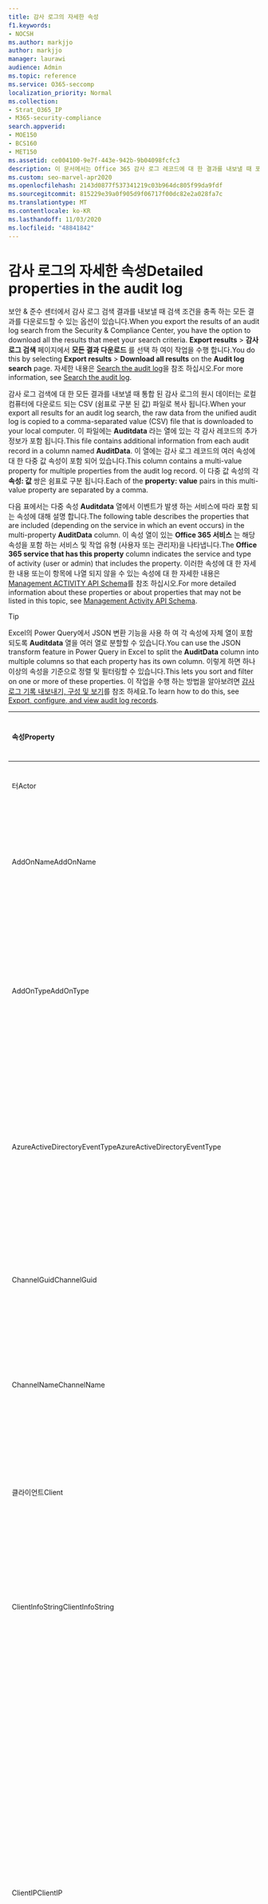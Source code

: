 ```yaml
---
title: 감사 로그의 자세한 속성
f1.keywords:
- NOCSH
ms.author: markjjo
author: markjjo
manager: laurawi
audience: Admin
ms.topic: reference
ms.service: O365-seccomp
localization_priority: Normal
ms.collection:
- Strat_O365_IP
- M365-security-compliance
search.appverid:
- MOE150
- BCS160
- MET150
ms.assetid: ce004100-9e7f-443e-942b-9b04098fcfc3
description: 이 문서에서는 Office 365 감사 로그 레코드에 대 한 결과를 내보낼 때 포함 되는 추가 속성에 대해 설명 합니다.
ms.custom: seo-marvel-apr2020
ms.openlocfilehash: 2143d0877f537341219c03b964dc805f99da9fdf
ms.sourcegitcommit: 815229e39a0f905d9f06717f00dc82e2a028fa7c
ms.translationtype: MT
ms.contentlocale: ko-KR
ms.lasthandoff: 11/03/2020
ms.locfileid: "48841842"
---
```

# <a name="detailed-properties-in-the-audit-log"></a><span data-ttu-id="eab75-103">감사 로그의 자세한 속성</span><span class="sxs-lookup"><span data-stu-id="eab75-103">Detailed properties in the audit log</span></span>

<span data-ttu-id="eab75-104">보안 & 준수 센터에서 감사 로그 검색 결과를 내보낼 때 검색 조건을 충족 하는 모든 결과를 다운로드할 수 있는 옵션이 있습니다.</span><span class="sxs-lookup"><span data-stu-id="eab75-104">When you export the results of an audit log search from the Security & Compliance Center, you have the option to download all the results that meet your search criteria.</span></span> <span data-ttu-id="eab75-105">**Export results** \> **감사 로그 검색** 페이지에서 **모든 결과 다운로드** 를 선택 하 여이 작업을 수행 합니다.</span><span class="sxs-lookup"><span data-stu-id="eab75-105">You do this by selecting **Export results** \> **Download all results** on the **Audit log search** page.</span></span> <span data-ttu-id="eab75-106">자세한 내용은 [Search the audit log](search-the-audit-log-in-security-and-compliance.md)을 참조 하십시오.</span><span class="sxs-lookup"><span data-stu-id="eab75-106">For more information, see [Search the audit log](search-the-audit-log-in-security-and-compliance.md).</span></span>
  
 <span data-ttu-id="eab75-107">감사 로그 검색에 대 한 모든 결과를 내보낼 때 통합 된 감사 로그의 원시 데이터는 로컬 컴퓨터에 다운로드 되는 CSV (쉼표로 구분 된 값) 파일로 복사 됩니다.</span><span class="sxs-lookup"><span data-stu-id="eab75-107">When your export all results for an audit log search, the raw data from the unified audit log is copied to a comma-separated value (CSV) file that is downloaded to your local computer.</span></span> <span data-ttu-id="eab75-108">이 파일에는 **Auditdata** 라는 열에 있는 각 감사 레코드의 추가 정보가 포함 됩니다.</span><span class="sxs-lookup"><span data-stu-id="eab75-108">This file contains additional information from each audit record in a column named **AuditData**.</span></span> <span data-ttu-id="eab75-109">이 열에는 감사 로그 레코드의 여러 속성에 대 한 다중 값 속성이 포함 되어 있습니다.</span><span class="sxs-lookup"><span data-stu-id="eab75-109">This column contains a multi-value property for multiple properties from the audit log record.</span></span> <span data-ttu-id="eab75-110">이 다중 값 속성의 각 **속성: 값** 쌍은 쉼표로 구분 됩니다.</span><span class="sxs-lookup"><span data-stu-id="eab75-110">Each of the **property: value** pairs in this multi-value property are separated by a comma.</span></span> 
  
<span data-ttu-id="eab75-111">다음 표에서는 다중 속성 **Auditdata** 열에서 이벤트가 발생 하는 서비스에 따라 포함 되는 속성에 대해 설명 합니다.</span><span class="sxs-lookup"><span data-stu-id="eab75-111">The following table describes the properties that are included (depending on the service in which an event occurs) in the multi-property **AuditData** column.</span></span> <span data-ttu-id="eab75-112">이 속성 열이 있는 **Office 365 서비스** 는 해당 속성을 포함 하는 서비스 및 작업 유형 (사용자 또는 관리자)을 나타냅니다.</span><span class="sxs-lookup"><span data-stu-id="eab75-112">The **Office 365 service that has this property** column indicates the service and type of activity (user or admin) that includes the property.</span></span> <span data-ttu-id="eab75-113">이러한 속성에 대 한 자세한 내용 또는이 항목에 나열 되지 않을 수 있는 속성에 대 한 자세한 내용은 [Management ACTIVITY API Schema](https://go.microsoft.com/fwlink/p/?LinkId=717993)를 참조 하십시오.</span><span class="sxs-lookup"><span data-stu-id="eab75-113">For more detailed information about these properties or about properties that may not be listed in this topic, see [Management Activity API Schema](https://go.microsoft.com/fwlink/p/?LinkId=717993).</span></span>
  
> [!TIP]
> <span data-ttu-id="eab75-114">Excel의 Power Query에서 JSON 변환 기능을 사용 하 여 각 속성에 자체 열이 포함 되도록 **Auditdata** 열을 여러 열로 분할할 수 있습니다.</span><span class="sxs-lookup"><span data-stu-id="eab75-114">You can use the JSON transform feature in Power Query in Excel to split the **AuditData** column into multiple columns so that each property has its own column.</span></span> <span data-ttu-id="eab75-115">이렇게 하면 하나 이상의 속성을 기준으로 정렬 및 필터링할 수 있습니다.</span><span class="sxs-lookup"><span data-stu-id="eab75-115">This lets you sort and filter on one or more of these properties.</span></span> <span data-ttu-id="eab75-116">이 작업을 수행 하는 방법을 알아보려면 [감사 로그 기록 내보내기, 구성 및 보기](export-view-audit-log-records.md)를 참조 하세요.</span><span class="sxs-lookup"><span data-stu-id="eab75-116">To learn how to do this, see [Export, configure, and view audit log records](export-view-audit-log-records.md).</span></span> 
  
|<span data-ttu-id="eab75-117">**속성**</span><span class="sxs-lookup"><span data-stu-id="eab75-117">**Property**</span></span>|<span data-ttu-id="eab75-118">**설명**</span><span class="sxs-lookup"><span data-stu-id="eab75-118">**Description**</span></span>|<span data-ttu-id="eab75-119">**이 속성을 가진 Microsoft 365 서비스**</span><span class="sxs-lookup"><span data-stu-id="eab75-119">**Microsoft 365 service that has this property**</span></span>|
|:-----|:-----|:-----|
|<span data-ttu-id="eab75-120">터</span><span class="sxs-lookup"><span data-stu-id="eab75-120">Actor</span></span>|<span data-ttu-id="eab75-121">작업을 수행한 사용자 또는 서비스 계정입니다.</span><span class="sxs-lookup"><span data-stu-id="eab75-121">The user or service account that performed the action.</span></span>|<span data-ttu-id="eab75-122">Azure Active Directory Domain Services</span><span class="sxs-lookup"><span data-stu-id="eab75-122">Azure Active Directory</span></span>|
|<span data-ttu-id="eab75-123">AddOnName</span><span class="sxs-lookup"><span data-stu-id="eab75-123">AddOnName</span></span>|<span data-ttu-id="eab75-124">팀에서 추가, 제거 또는 업데이트 된 추가 기능의 이름입니다.</span><span class="sxs-lookup"><span data-stu-id="eab75-124">The name of an add-on that was added, removed, or updated in a team.</span></span> <span data-ttu-id="eab75-125">Microsoft 팀의 추가 기능 유형은 bot, 커넥터 또는 탭입니다.</span><span class="sxs-lookup"><span data-stu-id="eab75-125">The type of add-ons in Microsoft Teams is a bot, a connector, or a tab.</span></span>|<span data-ttu-id="eab75-126">Microsoft Teams</span><span class="sxs-lookup"><span data-stu-id="eab75-126">Microsoft Teams</span></span>|
|<span data-ttu-id="eab75-127">AddOnType</span><span class="sxs-lookup"><span data-stu-id="eab75-127">AddOnType</span></span>|<span data-ttu-id="eab75-128">팀에서 추가, 제거 또는 업데이트 된 추가 기능의 유형입니다.</span><span class="sxs-lookup"><span data-stu-id="eab75-128">The type of an add-on that was added, removed, or updated in a team.</span></span> <span data-ttu-id="eab75-129">다음 값은 추가 기능의 형식을 나타냅니다.</span><span class="sxs-lookup"><span data-stu-id="eab75-129">The following values indicate the type of add-on.</span></span>  <br/> <span data-ttu-id="eab75-130">**1** -bot을 나타냅니다.</span><span class="sxs-lookup"><span data-stu-id="eab75-130">**1** - Indicates a bot.</span></span><br/> <span data-ttu-id="eab75-131">**2** -커넥터를 나타냅니다.</span><span class="sxs-lookup"><span data-stu-id="eab75-131">**2** - Indicates a connector.</span></span><br/> <span data-ttu-id="eab75-132">**3** -탭을 나타냅니다.</span><span class="sxs-lookup"><span data-stu-id="eab75-132">**3** - Indicates a tab.</span></span>|<span data-ttu-id="eab75-133">Microsoft Teams</span><span class="sxs-lookup"><span data-stu-id="eab75-133">Microsoft Teams</span></span>|
|<span data-ttu-id="eab75-134">AzureActiveDirectoryEventType</span><span class="sxs-lookup"><span data-stu-id="eab75-134">AzureActiveDirectoryEventType</span></span>|<span data-ttu-id="eab75-135">Azure Active Directory 이벤트의 유형입니다.</span><span class="sxs-lookup"><span data-stu-id="eab75-135">The type of Azure Active Directory event.</span></span> <span data-ttu-id="eab75-136">이벤트 유형을 나타내는 값은 다음과 같습니다.</span><span class="sxs-lookup"><span data-stu-id="eab75-136">The following values indicate the type of event.</span></span>  <br/> <span data-ttu-id="eab75-137">**0** -계정 로그인 이벤트를 나타냅니다.</span><span class="sxs-lookup"><span data-stu-id="eab75-137">**0** - Indicates an account login event.</span></span><br/> <span data-ttu-id="eab75-138">**1** -Azure 응용 프로그램 보안 이벤트를 나타냅니다.</span><span class="sxs-lookup"><span data-stu-id="eab75-138">**1** - Indicates an Azure application security event.</span></span>|<span data-ttu-id="eab75-139">Azure Active Directory Domain Services</span><span class="sxs-lookup"><span data-stu-id="eab75-139">Azure Active Directory</span></span>|
|<span data-ttu-id="eab75-140">ChannelGuid</span><span class="sxs-lookup"><span data-stu-id="eab75-140">ChannelGuid</span></span>|<span data-ttu-id="eab75-141">Microsoft 팀 채널의 ID입니다.</span><span class="sxs-lookup"><span data-stu-id="eab75-141">The ID of a Microsoft Teams channel.</span></span> <span data-ttu-id="eab75-142">채널이 있는 팀이 **Teamname** 및 **teamname** 속성으로 식별 됩니다.</span><span class="sxs-lookup"><span data-stu-id="eab75-142">The team that the channel is located in is identified by the **TeamName** and **TeamGuid** properties.</span></span>|<span data-ttu-id="eab75-143">Microsoft Teams</span><span class="sxs-lookup"><span data-stu-id="eab75-143">Microsoft Teams</span></span>|
|<span data-ttu-id="eab75-144">ChannelName</span><span class="sxs-lookup"><span data-stu-id="eab75-144">ChannelName</span></span>|<span data-ttu-id="eab75-145">Microsoft 팀 채널의 이름입니다.</span><span class="sxs-lookup"><span data-stu-id="eab75-145">The name of a Microsoft Teams channel.</span></span> <span data-ttu-id="eab75-146">채널이 있는 팀이 **Teamname** 및 **teamname** 속성으로 식별 됩니다.</span><span class="sxs-lookup"><span data-stu-id="eab75-146">The team that the channel is located in is identified by the **TeamName** and **TeamGuid** properties.</span></span>|<span data-ttu-id="eab75-147">Microsoft Teams</span><span class="sxs-lookup"><span data-stu-id="eab75-147">Microsoft Teams</span></span>|
|<span data-ttu-id="eab75-148">클라이언트</span><span class="sxs-lookup"><span data-stu-id="eab75-148">Client</span></span>|<span data-ttu-id="eab75-149">클라이언트 장치, 장치 OS 및 login 이벤트에 사용 되는 장치 브라우저 (예: Nokia Lumia 920;) Windows Phone 8; IE Mobile 11).</span><span class="sxs-lookup"><span data-stu-id="eab75-149">The client device, the device OS, and the device browser used for the login event (for example, Nokia Lumia 920; Windows Phone 8; IE Mobile 11).</span></span>|<span data-ttu-id="eab75-150">Azure Active Directory Domain Services</span><span class="sxs-lookup"><span data-stu-id="eab75-150">Azure Active Directory</span></span>|
|<span data-ttu-id="eab75-151">ClientInfoString</span><span class="sxs-lookup"><span data-stu-id="eab75-151">ClientInfoString</span></span>|<span data-ttu-id="eab75-152">브라우저 버전, Outlook 버전 및 모바일 장치 정보와 같이 작업을 수행 하는 데 사용한 전자 메일 클라이언트에 대 한 정보</span><span class="sxs-lookup"><span data-stu-id="eab75-152">Information about the email client that was used to perform the operation, such as a browser version, Outlook version, and mobile device information</span></span>|<span data-ttu-id="eab75-153">Exchange (사서함 활동)</span><span class="sxs-lookup"><span data-stu-id="eab75-153">Exchange (mailbox activity)</span></span>|
|<span data-ttu-id="eab75-154">ClientIP</span><span class="sxs-lookup"><span data-stu-id="eab75-154">ClientIP</span></span>|<span data-ttu-id="eab75-155">활동을 로그할 때 사용 된 장치의 IP 주소입니다.</span><span class="sxs-lookup"><span data-stu-id="eab75-155">The IP address of the device that was used when the activity was logged.</span></span> <span data-ttu-id="eab75-156">IP 주소는 IPv4 또는 IPv6 주소 형식으로 표시됩니다.</span><span class="sxs-lookup"><span data-stu-id="eab75-156">The IP address is displayed in either an IPv4 or IPv6 address format.</span></span><br/><br/> <span data-ttu-id="eab75-157">일부 서비스의 경우이 속성에 표시 되는 값은 사용자를 대신 하 여 서비스를 호출 하는 신뢰할 수 있는 응용 프로그램 (예: 웹 앱의 Office)의 IP 주소 이며, 활동을 수행한 사용자가 사용 하는 장치의 IP 주소가 아닙니다.</span><span class="sxs-lookup"><span data-stu-id="eab75-157">For some services, the value displayed in this property might be the IP address for a trusted application (for example, Office on the web apps) calling into the service on behalf of a user and not the IP address of the device used by person who performed the activity.</span></span> <br/><br/><span data-ttu-id="eab75-158">또한 Azure Active Directory 관련 이벤트에 대 한 관리 활동 (또는 시스템 계정에서 수행 하는 작업)에 대해 IP 주소가 기록 되지 않으며 ClientIP 속성 값은 `null` 입니다.</span><span class="sxs-lookup"><span data-stu-id="eab75-158">Also, for admin activity (or activity performed by a system account) for Azure Active Directory-related events, the IP address isn't logged and the value for the ClientIP property is `null`.</span></span> |<span data-ttu-id="eab75-159">Azure Active Directory, Exchange, SharePoint</span><span class="sxs-lookup"><span data-stu-id="eab75-159">Azure Active Directory, Exchange, SharePoint</span></span>|
|<span data-ttu-id="eab75-160">CreationTime</span><span class="sxs-lookup"><span data-stu-id="eab75-160">CreationTime</span></span>|<span data-ttu-id="eab75-161">사용자가 활동을 수행 했을 때 UTC (협정 세계시)로 표시 되는 날짜와 시간입니다.</span><span class="sxs-lookup"><span data-stu-id="eab75-161">The date and time in Coordinated Universal Time (UTC) when the user performed the activity.</span></span>|<span data-ttu-id="eab75-162">모두</span><span class="sxs-lookup"><span data-stu-id="eab75-162">All</span></span>|
|<span data-ttu-id="eab75-163">DestinationFileExtension</span><span class="sxs-lookup"><span data-stu-id="eab75-163">DestinationFileExtension</span></span>|<span data-ttu-id="eab75-164">복사 하거나 이동할 파일의 파일 확장명입니다.</span><span class="sxs-lookup"><span data-stu-id="eab75-164">The file extension of a file that is copied or moved.</span></span> <span data-ttu-id="eab75-165">이 속성은 FileCopied 및 FileMoved 사용자 작업에만 표시 됩니다.</span><span class="sxs-lookup"><span data-stu-id="eab75-165">This property is displayed only for the FileCopied and FileMoved user activities.</span></span>|<span data-ttu-id="eab75-166">SharePoint</span><span class="sxs-lookup"><span data-stu-id="eab75-166">SharePoint</span></span>|
|<span data-ttu-id="eab75-167">DestinationFileName</span><span class="sxs-lookup"><span data-stu-id="eab75-167">DestinationFileName</span></span>|<span data-ttu-id="eab75-168">파일 이름이 복사 되거나 이동 됩니다.</span><span class="sxs-lookup"><span data-stu-id="eab75-168">The name of the file is copied or moved.</span></span> <span data-ttu-id="eab75-169">이 속성은 FileCopied 및 FileMoved 작업에만 표시 됩니다.</span><span class="sxs-lookup"><span data-stu-id="eab75-169">This property is displayed only for the FileCopied and FileMoved actions.</span></span>|<span data-ttu-id="eab75-170">SharePoint</span><span class="sxs-lookup"><span data-stu-id="eab75-170">SharePoint</span></span>|
|<span data-ttu-id="eab75-171">DestinationRelativeUrl</span><span class="sxs-lookup"><span data-stu-id="eab75-171">DestinationRelativeUrl</span></span>|<span data-ttu-id="eab75-172">파일을 복사 하거나 이동할 대상 폴더의 URL입니다.</span><span class="sxs-lookup"><span data-stu-id="eab75-172">The URL of the destination folder where a file is copied or moved.</span></span> <span data-ttu-id="eab75-173">**SiteURL** , **DestinationRelativeURL** 및 **destinationfilename** 속성에 대 한 값의 조합이 복사 된 파일의 전체 경로 이름인 **ObjectID** 속성의 값과 같습니다.</span><span class="sxs-lookup"><span data-stu-id="eab75-173">The combination of the values for the **SiteURL** , the **DestinationRelativeURL** , and the **DestinationFileName** property is the same as the value for the **ObjectID** property, which is the full path name for the file that was copied.</span></span> <span data-ttu-id="eab75-174">이 속성은 FileCopied 및 FileMoved 사용자 작업에만 표시 됩니다.</span><span class="sxs-lookup"><span data-stu-id="eab75-174">This property is displayed only for the FileCopied and FileMoved user activities.</span></span>|<span data-ttu-id="eab75-175">SharePoint</span><span class="sxs-lookup"><span data-stu-id="eab75-175">SharePoint</span></span>|
|<span data-ttu-id="eab75-176">EventSource</span><span class="sxs-lookup"><span data-stu-id="eab75-176">EventSource</span></span>|<span data-ttu-id="eab75-177">SharePoint에서 이벤트가 발생 한 것을 식별 합니다.</span><span class="sxs-lookup"><span data-stu-id="eab75-177">Identifies that an event occurred in SharePoint.</span></span> <span data-ttu-id="eab75-178">사용할 수 있는 값은 **SharePoint** 및 **objectmodel** 입니다.</span><span class="sxs-lookup"><span data-stu-id="eab75-178">Possible values are **SharePoint** and **ObjectModel**.</span></span>|<span data-ttu-id="eab75-179">SharePoint</span><span class="sxs-lookup"><span data-stu-id="eab75-179">SharePoint</span></span>|
|<span data-ttu-id="eab75-180">ExternalAccess</span><span class="sxs-lookup"><span data-stu-id="eab75-180">ExternalAccess</span></span>|<span data-ttu-id="eab75-181">Exchange 관리 활동의 경우, cmdlet이 조직의 사용자에 의해 실행 되었는지, Microsoft 데이터 센터 담당자나 데이터 센터 서비스 계정 또는 위임 된 관리자가 실행할지를 지정 합니다.</span><span class="sxs-lookup"><span data-stu-id="eab75-181">For Exchange admin activity, specifies whether the cmdlet was run by a user in your organization, by Microsoft datacenter personnel or a datacenter service account, or by a delegated administrator.</span></span> <span data-ttu-id="eab75-182">값이 **False** 이면 조직의 다른 사용자가 cmdlet을 실행 한 것입니다.</span><span class="sxs-lookup"><span data-stu-id="eab75-182">The value **False** indicates that the cmdlet was run by someone in your organization.</span></span> <span data-ttu-id="eab75-183">**True** 값은 데이터 센터 직원, 데이터 센터 서비스 계정 또는 위임 된 관리자에 의해 cmdlet이 실행 되었음을 나타냅니다.</span><span class="sxs-lookup"><span data-stu-id="eab75-183">The value **True** indicates that the cmdlet was run by datacenter personnel, a datacenter service account, or a delegated administrator.</span></span>  <br/> <span data-ttu-id="eab75-184">Exchange 사서함 활동의 경우 조직 외부의 사용자가 사서함에 액세스 했는지 여부를 지정 합니다.</span><span class="sxs-lookup"><span data-stu-id="eab75-184">For Exchange mailbox activity, specifies whether a mailbox was accessed by a user outside your organization.</span></span>|<span data-ttu-id="eab75-185">Exchange</span><span class="sxs-lookup"><span data-stu-id="eab75-185">Exchange</span></span>|
|<span data-ttu-id="eab75-186">ExtendedProperties</span><span class="sxs-lookup"><span data-stu-id="eab75-186">ExtendedProperties</span></span>|<span data-ttu-id="eab75-187">Azure Active Directory 이벤트에 대 한 확장 된 속성입니다.</span><span class="sxs-lookup"><span data-stu-id="eab75-187">The extended properties for an Azure Active Directory event.</span></span>|<span data-ttu-id="eab75-188">Azure Active Directory Domain Services</span><span class="sxs-lookup"><span data-stu-id="eab75-188">Azure Active Directory</span></span>|
|<span data-ttu-id="eab75-189">ID</span><span class="sxs-lookup"><span data-stu-id="eab75-189">ID</span></span>|<span data-ttu-id="eab75-190">보고서 항목의 ID입니다.</span><span class="sxs-lookup"><span data-stu-id="eab75-190">The ID of the report entry.</span></span> <span data-ttu-id="eab75-191">ID는 보고서 항목을 고유 하 게 식별 합니다.</span><span class="sxs-lookup"><span data-stu-id="eab75-191">The ID uniquely identifies the report entry.</span></span>|<span data-ttu-id="eab75-192">모두</span><span class="sxs-lookup"><span data-stu-id="eab75-192">All</span></span>|
|<span data-ttu-id="eab75-193">InternalLogonType</span><span class="sxs-lookup"><span data-stu-id="eab75-193">InternalLogonType</span></span>|<span data-ttu-id="eab75-194">내부용으로 예약되어 있습니다.</span><span class="sxs-lookup"><span data-stu-id="eab75-194">Reserved for internal use.</span></span>|<span data-ttu-id="eab75-195">Exchange (사서함 활동)</span><span class="sxs-lookup"><span data-stu-id="eab75-195">Exchange (mailbox activity)</span></span>|
|<span data-ttu-id="eab75-196">ItemType</span><span class="sxs-lookup"><span data-stu-id="eab75-196">ItemType</span></span>|<span data-ttu-id="eab75-197">액세스 하거나 수정한 개체의 유형입니다.</span><span class="sxs-lookup"><span data-stu-id="eab75-197">The type of object that was accessed or modified.</span></span> <span data-ttu-id="eab75-198">사용할 수 있는 값에는 **파일** , **폴더** , **웹** , **사이트** , **테 넌 트** 및 **documentlibrary** 가 있습니다.</span><span class="sxs-lookup"><span data-stu-id="eab75-198">Possible values include **File** , **Folder** , **Web** , **Site** , **Tenant** , and **DocumentLibrary**.</span></span>|<span data-ttu-id="eab75-199">SharePoint</span><span class="sxs-lookup"><span data-stu-id="eab75-199">SharePoint</span></span>|
|<span data-ttu-id="eab75-200">LoginStatus</span><span class="sxs-lookup"><span data-stu-id="eab75-200">LoginStatus</span></span>|<span data-ttu-id="eab75-201">발생 했을 수 있는 로그인 실패를 확인 합니다.</span><span class="sxs-lookup"><span data-stu-id="eab75-201">Identifies login failures that might have occurred.</span></span>|<span data-ttu-id="eab75-202">Azure Active Directory Domain Services</span><span class="sxs-lookup"><span data-stu-id="eab75-202">Azure Active Directory</span></span>|
|<span data-ttu-id="eab75-203">LogonType</span><span class="sxs-lookup"><span data-stu-id="eab75-203">LogonType</span></span>|<span data-ttu-id="eab75-204">사서함 액세스 유형입니다.</span><span class="sxs-lookup"><span data-stu-id="eab75-204">The type of mailbox access.</span></span> <span data-ttu-id="eab75-205">다음 값은 사서함에 액세스 한 사용자의 유형을 나타냅니다.</span><span class="sxs-lookup"><span data-stu-id="eab75-205">The following values indicate the type of user who accessed the mailbox.</span></span>  <br/><br/> <span data-ttu-id="eab75-206">**0** -사서함 소유자를 나타냅니다.</span><span class="sxs-lookup"><span data-stu-id="eab75-206">**0** - Indicates a mailbox owner.</span></span><br/> <span data-ttu-id="eab75-207">**1** -관리자를 나타냅니다.</span><span class="sxs-lookup"><span data-stu-id="eab75-207">**1** - Indicates an administrator.</span></span><br/> <span data-ttu-id="eab75-208">**2** -대리인을 나타냅니다.</span><span class="sxs-lookup"><span data-stu-id="eab75-208">**2** - Indicates a delegate.</span></span> <br/><span data-ttu-id="eab75-209">**3** -Microsoft 데이터 센터의 전송 서비스를 나타냅니다.</span><span class="sxs-lookup"><span data-stu-id="eab75-209">**3** - Indicates the transport service in the Microsoft datacenter.</span></span><br/> <span data-ttu-id="eab75-210">**4** -Microsoft 데이터 센터의 서비스 계정을 나타냅니다.</span><span class="sxs-lookup"><span data-stu-id="eab75-210">**4** - Indicates a   service account in the Microsoft datacenter.</span></span> <br/><span data-ttu-id="eab75-211">**6** -위임 된 관리자를 나타냅니다.</span><span class="sxs-lookup"><span data-stu-id="eab75-211">**6** - Indicates a delegated administrator.</span></span>|<span data-ttu-id="eab75-212">Exchange (사서함 활동)</span><span class="sxs-lookup"><span data-stu-id="eab75-212">Exchange (mailbox activity)</span></span>|
|<span data-ttu-id="eab75-213">MailboxGuid</span><span class="sxs-lookup"><span data-stu-id="eab75-213">MailboxGuid</span></span>|<span data-ttu-id="eab75-214">액세스 한 사서함의 Exchange GUID입니다.</span><span class="sxs-lookup"><span data-stu-id="eab75-214">The Exchange GUID of the mailbox that was accessed.</span></span>|<span data-ttu-id="eab75-215">Exchange (사서함 활동)</span><span class="sxs-lookup"><span data-stu-id="eab75-215">Exchange (mailbox activity)</span></span>|
|<span data-ttu-id="eab75-216">MailboxOwnerUPN</span><span class="sxs-lookup"><span data-stu-id="eab75-216">MailboxOwnerUPN</span></span>|<span data-ttu-id="eab75-217">액세스 한 사서함을 소유한 사용자의 전자 메일 주소입니다.</span><span class="sxs-lookup"><span data-stu-id="eab75-217">The email address of the person who owns the mailbox that was accessed.</span></span>|<span data-ttu-id="eab75-218">Exchange (사서함 활동)</span><span class="sxs-lookup"><span data-stu-id="eab75-218">Exchange (mailbox activity)</span></span>|
|<span data-ttu-id="eab75-219">구성원</span><span class="sxs-lookup"><span data-stu-id="eab75-219">Members</span></span>|<span data-ttu-id="eab75-220">팀에서 추가 되거나 제거 된 사용자를 나열 합니다.</span><span class="sxs-lookup"><span data-stu-id="eab75-220">Lists the users that have been added or removed from a team.</span></span> <span data-ttu-id="eab75-221">다음 값은 사용자에게 할당된 역할 유형을 나타냅니다.</span><span class="sxs-lookup"><span data-stu-id="eab75-221">The following values indicate the Role type assigned to the user.</span></span>  <br/><br/> <span data-ttu-id="eab75-222">**1** -소유자 역할을 나타냅니다.</span><span class="sxs-lookup"><span data-stu-id="eab75-222">**1** - Indicates  the Owner role.</span></span><br/> <span data-ttu-id="eab75-223">**2** - 구성원 역할을 나타냅니다.</span><span class="sxs-lookup"><span data-stu-id="eab75-223">**2** - Indicates the Member role.</span></span><br/> <span data-ttu-id="eab75-224">**3** - 게스트 역할을 나타냅니다.</span><span class="sxs-lookup"><span data-stu-id="eab75-224">**3** - Indicates the Guest role.</span></span> <br/><br/><span data-ttu-id="eab75-225">구성원 속성에는 조직의 이름 및 구성원의 전자 메일 주소도 포함됩니다.</span><span class="sxs-lookup"><span data-stu-id="eab75-225">The Members property also includes the name of your organization, and the member's email address.</span></span>|<span data-ttu-id="eab75-226">Microsoft Teams</span><span class="sxs-lookup"><span data-stu-id="eab75-226">Microsoft Teams</span></span>|
|<span data-ttu-id="eab75-227">ModifiedProperties (Name, NewValue, OldValue)</span><span class="sxs-lookup"><span data-stu-id="eab75-227">ModifiedProperties (Name, NewValue, OldValue)</span></span>|<span data-ttu-id="eab75-228">이 속성은 사이트 또는 사이트 모음 관리 그룹의 구성원으로 사용자를 추가 하는 등의 관리 이벤트에 포함 됩니다.</span><span class="sxs-lookup"><span data-stu-id="eab75-228">The property is included for admin events, such as adding a user as a member of a site or a site collection admin group.</span></span> <span data-ttu-id="eab75-229">이 속성에는 수정 된 속성의 이름 (예: 사이트 관리자 그룹)과 수정한 속성의 새 값 (사이트 관리자로 추가한 사용자 및 수정한 개체의 이전 값)이 포함 됩니다.</span><span class="sxs-lookup"><span data-stu-id="eab75-229">The property includes the name of the property that was modified (for example, the Site Admin group) the new value of the modified property (such the user who was added as a site admin, and the previous value of the modified object.</span></span>|<span data-ttu-id="eab75-230">모두 (관리 활동)</span><span class="sxs-lookup"><span data-stu-id="eab75-230">All (admin activity)</span></span>|
|<span data-ttu-id="eab75-231">Id</span><span class="sxs-lookup"><span data-stu-id="eab75-231">ObjectId</span></span>|<span data-ttu-id="eab75-232">Exchange 관리자 감사 로깅을 위해 cmdlet에 의해 수정 된 개체의 이름입니다.</span><span class="sxs-lookup"><span data-stu-id="eab75-232">For Exchange admin audit logging, the name of the object that was modified by the cmdlet.</span></span>  <br/> <span data-ttu-id="eab75-233">SharePoint 작업의 경우 사용자가 액세스 하는 파일 또는 폴더의 전체 URL 경로 이름입니다.</span><span class="sxs-lookup"><span data-stu-id="eab75-233">For SharePoint activity, the full URL path name of the file or folder accessed by a user.</span></span>  <br/> <span data-ttu-id="eab75-234">Azure AD 활동의 경우 수정 된 사용자 계정의 이름입니다.</span><span class="sxs-lookup"><span data-stu-id="eab75-234">For Azure AD activity, the name of the user account that was modified.</span></span>|<span data-ttu-id="eab75-235">모두</span><span class="sxs-lookup"><span data-stu-id="eab75-235">All</span></span>|
|<span data-ttu-id="eab75-236">작업</span><span class="sxs-lookup"><span data-stu-id="eab75-236">Operation</span></span>|<span data-ttu-id="eab75-237">사용자 또는 관리자 활동의 이름입니다.</span><span class="sxs-lookup"><span data-stu-id="eab75-237">The name of the user or admin activity.</span></span> <span data-ttu-id="eab75-238">이 속성의 값은 **활동** 드롭다운 목록에서 선택한 값에 해당 합니다.</span><span class="sxs-lookup"><span data-stu-id="eab75-238">The value of this property corresponds to the value that was selected in the **Activities** drop down list.</span></span> <span data-ttu-id="eab75-239">**모든 작업에 대해 결과 표시** 를 선택 하면 보고서에 모든 서비스에 대 한 모든 사용자 및 관리 활동에 대 한 항목이 포함 됩니다.</span><span class="sxs-lookup"><span data-stu-id="eab75-239">If **Show results for all activities** was selected, the report will included entries for all user and admin activities for all services.</span></span> <span data-ttu-id="eab75-240">감사 로그에 기록 된 작업/작업에 대 한 설명은 [Office 365에서 감사 로그 검색](search-the-audit-log-in-security-and-compliance.md)의 감사 된 **작업** 탭을 참조 하십시오.</span><span class="sxs-lookup"><span data-stu-id="eab75-240">For a description of the operations/activities that are logged in the audit log, see the **Audited activities** tab in [Search the audit log in the Office 365](search-the-audit-log-in-security-and-compliance.md).</span></span>  <br/> <span data-ttu-id="eab75-241">Exchange 관리 활동의 경우이 속성은 실행 된 cmdlet의 이름을 식별 합니다.</span><span class="sxs-lookup"><span data-stu-id="eab75-241">For Exchange admin activity, this property identifies the name of the cmdlet that was run.</span></span>|<span data-ttu-id="eab75-242">모두</span><span class="sxs-lookup"><span data-stu-id="eab75-242">All</span></span>|
|<span data-ttu-id="eab75-243">OrganizationId</span><span class="sxs-lookup"><span data-stu-id="eab75-243">OrganizationId</span></span>|<span data-ttu-id="eab75-244">조직의 GUID입니다.</span><span class="sxs-lookup"><span data-stu-id="eab75-244">The GUID for your organization.</span></span>|<span data-ttu-id="eab75-245">모두</span><span class="sxs-lookup"><span data-stu-id="eab75-245">All</span></span>|
|<span data-ttu-id="eab75-246">경로</span><span class="sxs-lookup"><span data-stu-id="eab75-246">Path</span></span>|<span data-ttu-id="eab75-247">액세스 한 메시지가 있는 사서함 폴더의 이름입니다.</span><span class="sxs-lookup"><span data-stu-id="eab75-247">The name of the mailbox folder where the message that was accessed is located.</span></span> <span data-ttu-id="eab75-248">이 속성은 또한 메시지가 만들어지거나 복사/이동 되는 폴더를 식별 합니다.</span><span class="sxs-lookup"><span data-stu-id="eab75-248">This property also identifies the folder a where a message is created in or copied/moved to.</span></span>|<span data-ttu-id="eab75-249">Exchange (사서함 활동)</span><span class="sxs-lookup"><span data-stu-id="eab75-249">Exchange (mailbox activity)</span></span>|
|<span data-ttu-id="eab75-250">매개 변수</span><span class="sxs-lookup"><span data-stu-id="eab75-250">Parameters</span></span>|<span data-ttu-id="eab75-251">Exchange 관리 활동의 경우 Operation 속성에서 식별 된 cmdlet에 사용 된 모든 매개 변수의 이름과 값입니다.</span><span class="sxs-lookup"><span data-stu-id="eab75-251">For Exchange admin activity, the name and value for all parameters that were used with the cmdlet that is identified in the Operation property.</span></span>|<span data-ttu-id="eab75-252">Exchange (관리 활동)</span><span class="sxs-lookup"><span data-stu-id="eab75-252">Exchange (admin activity)</span></span>|
|<span data-ttu-id="eab75-253">RecordType</span><span class="sxs-lookup"><span data-stu-id="eab75-253">RecordType</span></span>|<span data-ttu-id="eab75-254">Record에서 지정한 작업의 유형입니다.</span><span class="sxs-lookup"><span data-stu-id="eab75-254">The type of operation indicated by the record.</span></span> <span data-ttu-id="eab75-255">다음 값은 레코드 종류를 나타냅니다.</span><span class="sxs-lookup"><span data-stu-id="eab75-255">The following values indicate the record type.</span></span>  <br/><br/> <span data-ttu-id="eab75-256">**1** -Exchange 관리자 감사 로그의 레코드를 나타냅니다.</span><span class="sxs-lookup"><span data-stu-id="eab75-256">**1** - Indicates a record from the  Exchange  admin audit log.</span></span> <br/><span data-ttu-id="eab75-257">**2** -singled 사서함 항목에 대해 수행 된 작업에 대 한 Exchange 사서함 감사 로그의 레코드를 나타냅니다.</span><span class="sxs-lookup"><span data-stu-id="eab75-257">**2** - Indicates a record from the  Exchange  mailbox audit log for an operation performed on a singled mailbox item.</span></span> <br/><span data-ttu-id="eab75-258">**3** -Exchange 사서함 감사 로그 에서도 레코드를 나타냅니다.</span><span class="sxs-lookup"><span data-stu-id="eab75-258">**3** - Also indicates a record from the  Exchange  mailbox audit log.</span></span> <span data-ttu-id="eab75-259">이 레코드 종류는 여러 항목을 지운 편지함 폴더로 이동 하거나 여러 항목을 영구적으로 삭제 하는 등 원본 사서함의 여러 항목에 대해 작업이 수행 되었음을 나타냅니다.</span><span class="sxs-lookup"><span data-stu-id="eab75-259">This record type indicates that the operation was performed on multiple items in the source mailbox (such as moving multiple items to the Deleted Items folder or permanently deleting multiple items).</span></span> <br/><span data-ttu-id="eab75-260">**4** -사이트에 대 한 권한 할당 관리자 또는 사용자와 같은 SharePoint의 사이트 관리 작업을 나타냅니다.</span><span class="sxs-lookup"><span data-stu-id="eab75-260">**4** - Indicates a site admin operation in SharePoint, such as an administrator or user assigning permissions to a site.</span></span> <br/><span data-ttu-id="eab75-261">**6** -사용자가 파일을 보거나 수정 하는 등 SharePoint의 파일 또는 폴더 관련 작업을 나타냅니다.</span><span class="sxs-lookup"><span data-stu-id="eab75-261">**6** - Indicates a file or folder-related operation in SharePoint, such as a user viewing or modifying a file.</span></span> <br/><span data-ttu-id="eab75-262">**8** -Azure Active Directory에서 수행 된 관리 작업을 나타냅니다.</span><span class="sxs-lookup"><span data-stu-id="eab75-262">**8** - Indicates an admin operation performed in Azure Active Directory.</span></span> <br/><span data-ttu-id="eab75-263">**9** -OrgId 로그인 이벤트를 Azure Active Directory에 표시 합니다.</span><span class="sxs-lookup"><span data-stu-id="eab75-263">**9** - Indicates  OrgId logon events in Azure Active Directory.</span></span> <span data-ttu-id="eab75-264">이 레코드 종류는 더 이상 사용 되지 않습니다.</span><span class="sxs-lookup"><span data-stu-id="eab75-264">This record type is being deprecated.</span></span> <br/><span data-ttu-id="eab75-265">**10** -데이터 센터에서 Microsoft 담당자가 수행한 보안 cmdlet 이벤트를 나타냅니다.</span><span class="sxs-lookup"><span data-stu-id="eab75-265">**10** - Indicates security cmdlet events that were performed by Microsoft personnel in the data center.</span></span> <br/><span data-ttu-id="eab75-266">**11** -SHAREPOINT의 DLP (데이터 손실 방지) 이벤트를 나타냅니다.</span><span class="sxs-lookup"><span data-stu-id="eab75-266">**11** - Indicates Data loss protection (DLP) events in SharePoint.</span></span><br/> <span data-ttu-id="eab75-267">**13** -통합 dlp 정책으로 구성 된 경우 EXCHANGE의 DLP 이벤트를 나타냅니다.</span><span class="sxs-lookup"><span data-stu-id="eab75-267">**13** - Indicates DLP events in Exchange, when configured with a unified a DLP policy.</span></span> <span data-ttu-id="eab75-268">Exchange 메일 흐름 규칙 (전송 규칙이 라고도 함)을 기반으로 하는 DLP 이벤트는 지원 되지 않습니다.</span><span class="sxs-lookup"><span data-stu-id="eab75-268">DLP events based on Exchange mail flow rules (also known as transport rules) aren't supported.</span></span><br><span data-ttu-id="eab75-269">**14** -SharePoint의 공유 이벤트를 나타냅니다.</span><span class="sxs-lookup"><span data-stu-id="eab75-269">**14** - Indicates sharing events in SharePoint.</span></span><br/> <span data-ttu-id="eab75-270">**15** -Azure Active DIRECTORY의 STS (보안 토큰 서비스) 로그온 이벤트를 나타냅니다.</span><span class="sxs-lookup"><span data-stu-id="eab75-270">**15** - Indicates Secure Token Service (STS) logon events in Azure Active Directory.</span></span> <br/><span data-ttu-id="eab75-271">**18** -보안 & 준수 센터 이벤트를 나타냅니다.</span><span class="sxs-lookup"><span data-stu-id="eab75-271">**18** - Indicates Security & Compliance Center events.</span></span> <br/><span data-ttu-id="eab75-272">**19** -매우 짧은 기간 내에 반복 되는 작업에 대 한 집계 된 Exchange 사서함 작업을 나타냅니다.</span><span class="sxs-lookup"><span data-stu-id="eab75-272">**19** - Indicates aggregated Exchange mailbox operations for repetitive activity that occurs within a very short duration.</span></span> <br/><span data-ttu-id="eab75-273">**20** -Power BI 이벤트를 나타냅니다.</span><span class="sxs-lookup"><span data-stu-id="eab75-273">**20** - Indicates Power BI events.</span></span> <br/><span data-ttu-id="eab75-274">**21** -Dynamics 365 이벤트를 나타냅니다.</span><span class="sxs-lookup"><span data-stu-id="eab75-274">**21** - Indicates Dynamics 365 events.</span></span><br/><span data-ttu-id="eab75-275">**22** -Yammer 이벤트를 나타냅니다.</span><span class="sxs-lookup"><span data-stu-id="eab75-275">**22** - Indicates Yammer events.</span></span> <br/><span data-ttu-id="eab75-276">**23** -비즈니스용 Skype 이벤트를 나타냅니다.</span><span class="sxs-lookup"><span data-stu-id="eab75-276">**23** - Indicates Skype for Business events.</span></span> <br/><span data-ttu-id="eab75-277">**24** -eDiscovery 이벤트를 나타냅니다.</span><span class="sxs-lookup"><span data-stu-id="eab75-277">**24** - Indicates eDiscovery events.</span></span> <span data-ttu-id="eab75-278">이 레코드 종류는 보안 및 준수 센터에서 콘텐츠 검색을 실행 하 고 eDiscovery 사례를 관리 하 여 수행한 작업을 나타냅니다.</span><span class="sxs-lookup"><span data-stu-id="eab75-278">This record type indicates activities that were performed by running content searches and managing eDiscovery cases in the security and compliance center.</span></span> <span data-ttu-id="eab75-279">자세한 내용은 [audit log에서 eDiscovery 활동 검색](search-for-ediscovery-activities-in-the-audit-log.md)을 참조 하십시오.</span><span class="sxs-lookup"><span data-stu-id="eab75-279">For more information, see [Search for eDiscovery activities in the audit log](search-for-ediscovery-activities-in-the-audit-log.md).</span></span><br/><span data-ttu-id="eab75-280">**25, 26 또는 27** -Microsoft 팀 이벤트를 나타냅니다.</span><span class="sxs-lookup"><span data-stu-id="eab75-280">**25, 26, or 27** - Indicates Microsoft Teams events.</span></span> <br/><span data-ttu-id="eab75-281">**28** -Exchange Online Protection의 피싱 및 맬웨어 이벤트와 Office 365 용 Microsoft Defender를 나타냅니다.</span><span class="sxs-lookup"><span data-stu-id="eab75-281">**28** - Indicates phishing and malware events from Exchange Online Protection and Microsoft Defender for Office 365.</span></span><br/><span data-ttu-id="eab75-282">**29** -Exchange Online Protection 및 Defender for Office 365의 전송 이벤트를 나타냅니다.</span><span class="sxs-lookup"><span data-stu-id="eab75-282">**29** - Indicates submission events from Exchange Online Protection and Defender for Office 365.</span></span><br/><span data-ttu-id="eab75-283">**30** -Microsoft 파워 자동화 (이전의 microsoft Flow) 이벤트를 나타냅니다.</span><span class="sxs-lookup"><span data-stu-id="eab75-283">**30** - Indicates Microsoft Power Automate (formerly called Microsoft Flow) events.</span></span><br/> <span data-ttu-id="eab75-284">**31** -고급 eDiscovery 이벤트를 나타냅니다.</span><span class="sxs-lookup"><span data-stu-id="eab75-284">**31** - Indicates Advanced eDiscovery events.</span></span><br/> <span data-ttu-id="eab75-285">**32** -Microsoft Stream 이벤트를 나타냅니다.</span><span class="sxs-lookup"><span data-stu-id="eab75-285">**32** - Indicates Microsoft Stream events.</span></span><br/> <span data-ttu-id="eab75-286">**33** -SHAREPOINT의 DLP 분류와 관련 된 이벤트를 나타냅니다.</span><span class="sxs-lookup"><span data-stu-id="eab75-286">**33** - Indicates events related to DLP classification in SharePoint.</span></span><br/><span data-ttu-id="eab75-287">**35** -Microsoft Project 이벤트를 나타냅니다.</span><span class="sxs-lookup"><span data-stu-id="eab75-287">**35** - Indicates Microsoft Project events.</span></span> <br/> <span data-ttu-id="eab75-288">**36** -SharePoint 목록 이벤트를 나타냅니다.</span><span class="sxs-lookup"><span data-stu-id="eab75-288">**36** - Indicates SharePoint list events.</span></span><br/><span data-ttu-id="eab75-289">**37** -SharePoint 주석과 관련 된 이벤트를 나타냅니다.</span><span class="sxs-lookup"><span data-stu-id="eab75-289">**37** - Indicates events related to SharePoint comments.</span></span> <br/><span data-ttu-id="eab75-290">**38** -보안 및 준수 센터의 보존 정책 및 보존 레이블과 관련 된 이벤트를 나타냅니다.</span><span class="sxs-lookup"><span data-stu-id="eab75-290">**38** - Indicates events related to retention policies and retention labels in the security and compliance center.</span></span>  <br/><span data-ttu-id="eab75-291">**40** -보안 및 준수 알림 신호의 결과로 생성 되는 이벤트를 나타냅니다.</span><span class="sxs-lookup"><span data-stu-id="eab75-291">**40** - Indicates events that results from security and compliance alert signals.</span></span><br/> <span data-ttu-id="eab75-292">**41** -안전 링크 차단 시간 및 Defender for Office 365의 차단 이벤트를 나타냅니다.</span><span class="sxs-lookup"><span data-stu-id="eab75-292">**41** - Indicates safe links time-of-block and block override events in Defender for Office 365.</span></span><br/><span data-ttu-id="eab75-293">**42** -보안 & 준수 센터의 insights 및 보고서와 관련 된 이벤트를 나타냅니다.</span><span class="sxs-lookup"><span data-stu-id="eab75-293">**42** - Indicates events related to insights and reports in the Security & Compliance Center.</span></span><br/><span data-ttu-id="eab75-294">**44** -작업에 대 한 분석 이벤트를 나타냅니다.</span><span class="sxs-lookup"><span data-stu-id="eab75-294">**44** - Indicates Workplace Analytics events.</span></span> <br/><span data-ttu-id="eab75-295">**45** -파워 앱 이벤트를 나타냅니다.</span><span class="sxs-lookup"><span data-stu-id="eab75-295">**45** - Indicates Power Apps events.</span></span> <br/> <span data-ttu-id="eab75-296">**47** -SharePoint, OneDrive 및 Microsoft 팀의 파일에 대 한 Defender for Office 365의 피싱 및 맬웨어 이벤트를 나타냅니다.</span><span class="sxs-lookup"><span data-stu-id="eab75-296">**47** - Indicates phishing and malware events from Defender for Office 365 for files in SharePoint, OneDrive, and Microsoft Teams.</span></span><br/> <span data-ttu-id="eab75-297">**49** -Microsoft 팀의 의료에 대 한 [환자의 응용 프로그램](https://docs.microsoft.com/MicrosoftTeams/expand-teams-across-your-org/healthcare/patients-audit) 이벤트를 나타냅니다.</span><span class="sxs-lookup"><span data-stu-id="eab75-297">**49** - Indicates [Patients application](https://docs.microsoft.com/MicrosoftTeams/expand-teams-across-your-org/healthcare/patients-audit) events in Microsoft Teams for Healthcare.</span></span> <br/><span data-ttu-id="eab75-298">**50** -Mail항목 액세스 된 사서함 감사 작업과 관련 된 이벤트를 나타냅니다.</span><span class="sxs-lookup"><span data-stu-id="eab75-298">**50** - Indicates events related to the MailItemsAccessed mailbox audit action.</span></span> <br/><span data-ttu-id="eab75-299">**51** 는 스팸 방지 및 메일 바이러스와 관련 된 이벤트를 나타냅니다.</span><span class="sxs-lookup"><span data-stu-id="eab75-299">**51** Indicates events related to Anti-spam and mail hygiene.</span></span> <br/><span data-ttu-id="eab75-300">**52** -DATA INSIGHTS REST API와 관련 된 이벤트를 나타냅니다.</span><span class="sxs-lookup"><span data-stu-id="eab75-300">**52** - Indicates events related to the Data Insights REST API.</span></span><br/><span data-ttu-id="eab75-301">**53** -정보 장벽 정책 응용 프로그램에 관련 된 이벤트를 나타냅니다.</span><span class="sxs-lookup"><span data-stu-id="eab75-301">**53** - Indicates events related to the application of information barrier policies.</span></span> <span data-ttu-id="eab75-302">자세한 내용은 [정보 장벽에 대 한 정책 정의](information-barriers-policies.md)를 참조 하세요.</span><span class="sxs-lookup"><span data-stu-id="eab75-302">For more information, see [Define policies for information barriers](information-barriers-policies.md).</span></span> <br/><span data-ttu-id="eab75-303">**54** -SharePoint 목록 항목 이벤트를 나타냅니다.</span><span class="sxs-lookup"><span data-stu-id="eab75-303">**54** - Indicates SharePoint list item events.</span></span><br/><span data-ttu-id="eab75-304">**55** -SharePoint 콘텐츠 형식 이벤트를 나타냅니다.</span><span class="sxs-lookup"><span data-stu-id="eab75-304">**55** - Indicates SharePoint content type events.</span></span><br/> <span data-ttu-id="eab75-305">**56** -SharePoint 목록 필드 이벤트를 나타냅니다.</span><span class="sxs-lookup"><span data-stu-id="eab75-305">**56** - Indicates SharePoint list field events.</span></span> <br/><span data-ttu-id="eab75-306">**62** -전자 메일 공격 캠페인과 관련 된 이벤트를 나타냅니다.</span><span class="sxs-lookup"><span data-stu-id="eab75-306">**62** - Indicates events related to email attack campaigns.</span></span> <span data-ttu-id="eab75-307">자세한 내용은 [Microsoft Defender For Office 365의 캠페인 보기](https://docs.microsoft.com/microsoft-365/security/office-365-security/campaigns)를 참조 하세요.</span><span class="sxs-lookup"><span data-stu-id="eab75-307">For more information, see [Campaign Views in Microsoft Defender for Office 365](https://docs.microsoft.com/microsoft-365/security/office-365-security/campaigns).</span></span><br/><span data-ttu-id="eab75-308">**64** -자동화 된 조사 및 응답 이벤트를 나타냅니다.</span><span class="sxs-lookup"><span data-stu-id="eab75-308">**64** - Indicates automated investigation and response events.</span></span> <span data-ttu-id="eab75-309">자세한 내용은 [Office 365의 자동화 된 조사 및 응답 (AIR)](../security/office-365-security/automated-investigation-response-office.md) 을 참조 하세요.</span><span class="sxs-lookup"><span data-stu-id="eab75-309">For information, see [automated investigation and response (AIR) in Office 365](../security/office-365-security/automated-investigation-response-office.md)</span></span><br/><span data-ttu-id="eab75-310">**65** -격리 감사 레코드 이벤트를 나타냅니다.</span><span class="sxs-lookup"><span data-stu-id="eab75-310">**65** - Indicates Quarantine Audit Record events.</span></span><br/><span data-ttu-id="eab75-311">**66** -Microsoft Forms 이벤트를 나타냅니다.</span><span class="sxs-lookup"><span data-stu-id="eab75-311">**66** - Indicates Microsoft Forms events.</span></span><br/><span data-ttu-id="eab75-312">**68** -Exchange의 통신 준수 이벤트를 나타냅니다.</span><span class="sxs-lookup"><span data-stu-id="eab75-312">**68** - Indicates Communication compliance events in Exchange.</span></span> <span data-ttu-id="eab75-313">자세한 내용은 [Microsoft 365의 통신 준수](communication-compliance.md)를 참조 하세요.</span><span class="sxs-lookup"><span data-stu-id="eab75-313">For more information, see [Communication compliance in Microsoft 365](communication-compliance.md).</span></span><br/><span data-ttu-id="eab75-314">**69** -고객 키 암호화와 관련 된 이벤트를 나타냅니다.</span><span class="sxs-lookup"><span data-stu-id="eab75-314">**69** - Indicates events related to Customer Key Encryption.</span></span> <span data-ttu-id="eab75-315">자세한 내용은 [Office 365에서 고객 키를 사용한 서비스 암호화](customer-key-overview.md)를 참조 하세요.</span><span class="sxs-lookup"><span data-stu-id="eab75-315">For more information, see [Service encryption with Customer Key in Office 365](customer-key-overview.md).</span></span> 
|<span data-ttu-id="eab75-316">ResultStatus</span><span class="sxs-lookup"><span data-stu-id="eab75-316">ResultStatus</span></span>|<span data-ttu-id="eab75-317">**작업** 속성에 지정 된 작업이 성공 했는지 여부를 나타냅니다.</span><span class="sxs-lookup"><span data-stu-id="eab75-317">Indicates whether the action (specified in the **Operation** property) was successful or not.</span></span>  <br/> <span data-ttu-id="eab75-318">Exchange 관리 활동의 경우이 값은 **True** (성공) 또는 **False** (failed) 중 하나입니다.</span><span class="sxs-lookup"><span data-stu-id="eab75-318">For Exchange admin activity, the value is either **True** (successful) or **False** (failed).</span></span>|<span data-ttu-id="eab75-319">모두</span><span class="sxs-lookup"><span data-stu-id="eab75-319">All</span></span>  <br/>|
|<span data-ttu-id="eab75-320">SecurityComplianceCenterEventType</span><span class="sxs-lookup"><span data-stu-id="eab75-320">SecurityComplianceCenterEventType</span></span>|<span data-ttu-id="eab75-321">작업이 보안 & 준수 센터 이벤트 임을 나타냅니다.</span><span class="sxs-lookup"><span data-stu-id="eab75-321">Indicates that the activity was a Security & Compliance Center event.</span></span> <span data-ttu-id="eab75-322">모든 보안 & 준수 센터 작업에는이 속성에 대 한 값이 **0** 으로 포함 됩니다.</span><span class="sxs-lookup"><span data-stu-id="eab75-322">All Security & Compliance Center activities will have a value of **0** for this property.</span></span>|<span data-ttu-id="eab75-323">보안 및 준수 센터</span><span class="sxs-lookup"><span data-stu-id="eab75-323">Security & Compliance Center</span></span>|
|<span data-ttu-id="eab75-324">SharingType</span><span class="sxs-lookup"><span data-stu-id="eab75-324">SharingType</span></span>|<span data-ttu-id="eab75-325">리소스를 공유 하는 사용자에 게 할당 된 공유 권한 유형입니다.</span><span class="sxs-lookup"><span data-stu-id="eab75-325">The type of sharing permissions that was assigned to the user that the resource was shared with.</span></span> <span data-ttu-id="eab75-326">이 사용자는 **Usersharedwith** 속성에서 식별 됩니다.</span><span class="sxs-lookup"><span data-stu-id="eab75-326">This user is identified in the **UserSharedWith** property.</span></span>|<span data-ttu-id="eab75-327">SharePoint</span><span class="sxs-lookup"><span data-stu-id="eab75-327">SharePoint</span></span>|
|<span data-ttu-id="eab75-328">사이트</span><span class="sxs-lookup"><span data-stu-id="eab75-328">Site</span></span>|<span data-ttu-id="eab75-329">사용자가 액세스 한 파일 또는 폴더가 있는 사이트의 GUID입니다.</span><span class="sxs-lookup"><span data-stu-id="eab75-329">The GUID of the site where the file or folder accessed by the user is located.</span></span>|<span data-ttu-id="eab75-330">SharePoint</span><span class="sxs-lookup"><span data-stu-id="eab75-330">SharePoint</span></span>|
|<span data-ttu-id="eab75-331">SiteUrl</span><span class="sxs-lookup"><span data-stu-id="eab75-331">SiteUrl</span></span>|<span data-ttu-id="eab75-332">사용자가 액세스 한 파일 또는 폴더가 있는 사이트의 URL입니다.</span><span class="sxs-lookup"><span data-stu-id="eab75-332">The URL of the site where the file or folder accessed by the user is located.</span></span>|<span data-ttu-id="eab75-333">SharePoint</span><span class="sxs-lookup"><span data-stu-id="eab75-333">SharePoint</span></span>|
|<span data-ttu-id="eab75-334">SourceFileExtension</span><span class="sxs-lookup"><span data-stu-id="eab75-334">SourceFileExtension</span></span>|<span data-ttu-id="eab75-335">사용자가 액세스 한 파일의 파일 확장명입니다.</span><span class="sxs-lookup"><span data-stu-id="eab75-335">The file extension of the file that was accessed by the user.</span></span> <span data-ttu-id="eab75-336">액세스 한 개체가 폴더인 경우이 속성은 비어 있습니다.</span><span class="sxs-lookup"><span data-stu-id="eab75-336">This property is blank if the object that was accessed is a folder.</span></span>|<span data-ttu-id="eab75-337">SharePoint</span><span class="sxs-lookup"><span data-stu-id="eab75-337">SharePoint</span></span>|
|<span data-ttu-id="eab75-338">SourceFileName</span><span class="sxs-lookup"><span data-stu-id="eab75-338">SourceFileName</span></span>|<span data-ttu-id="eab75-339">사용자가 액세스 하는 파일 또는 폴더의 이름입니다.</span><span class="sxs-lookup"><span data-stu-id="eab75-339">The name of the file or folder accessed by the user.</span></span>|<span data-ttu-id="eab75-340">SharePoint</span><span class="sxs-lookup"><span data-stu-id="eab75-340">SharePoint</span></span>|
|<span data-ttu-id="eab75-341">SourceRelativeUrl</span><span class="sxs-lookup"><span data-stu-id="eab75-341">SourceRelativeUrl</span></span>|<span data-ttu-id="eab75-342">사용자가 액세스 한 파일이 들어 있는 폴더의 URL입니다.</span><span class="sxs-lookup"><span data-stu-id="eab75-342">The URL of the folder that contains the file accessed by the user.</span></span> <span data-ttu-id="eab75-343">**SiteURL** , **SourceRelativeURL** 및 **sourcefilename** 속성의 값 조합은 사용자가 액세스 하는 파일의 전체 경로 이름인 **ObjectID** 속성의 값과 같습니다.</span><span class="sxs-lookup"><span data-stu-id="eab75-343">The combination of the values for the **SiteURL** , the **SourceRelativeURL** , and the **SourceFileName** property is the same as the value for the **ObjectID** property, which is the full path name for the file accessed by the user.</span></span>|<span data-ttu-id="eab75-344">SharePoint</span><span class="sxs-lookup"><span data-stu-id="eab75-344">SharePoint</span></span>|
|<span data-ttu-id="eab75-345">제목</span><span class="sxs-lookup"><span data-stu-id="eab75-345">Subject</span></span>|<span data-ttu-id="eab75-346">액세스 한 메시지의 제목 줄입니다.</span><span class="sxs-lookup"><span data-stu-id="eab75-346">The subject line of the message that was accessed.</span></span>|<span data-ttu-id="eab75-347">Exchange (사서함 활동)</span><span class="sxs-lookup"><span data-stu-id="eab75-347">Exchange (mailbox activity)</span></span>|
|<span data-ttu-id="eab75-348">TabType</span><span class="sxs-lookup"><span data-stu-id="eab75-348">TabType</span></span>| <span data-ttu-id="eab75-349">팀에서 추가, 제거 또는 업데이트 된 탭의 유형입니다.</span><span class="sxs-lookup"><span data-stu-id="eab75-349">The type of tab added, removed, or updated in a team.</span></span> <span data-ttu-id="eab75-350">이 속성에 사용할 수 있는 값은 다음과 같습니다.</span><span class="sxs-lookup"><span data-stu-id="eab75-350">The possible values for this property are:</span></span>  <br/><br/> <span data-ttu-id="eab75-351">Excel **pin** -excel 탭입니다.</span><span class="sxs-lookup"><span data-stu-id="eab75-351">**Excel pin** - An Excel tab.</span></span>  <br/> <span data-ttu-id="eab75-352">**내선** -모든 자사 및 타사 앱 예를 들면 클래스 일정, VSTS 및 양식 등이 있습니다.</span><span class="sxs-lookup"><span data-stu-id="eab75-352">**Extension** - All first-party and third-party apps; such as Class Schedule, VSTS, and Forms.</span></span>  <br/> <span data-ttu-id="eab75-353">**Notes** -OneNote 탭</span><span class="sxs-lookup"><span data-stu-id="eab75-353">**Notes** - OneNote tab.</span></span>  <br/> <span data-ttu-id="eab75-354">**Pdfpin** -PDF 탭</span><span class="sxs-lookup"><span data-stu-id="eab75-354">**Pdfpin** - A PDF tab.</span></span>  <br/> <span data-ttu-id="eab75-355">**Powerbi** -Powerbi 탭</span><span class="sxs-lookup"><span data-stu-id="eab75-355">**Powerbi** - A PowerBI tab.</span></span>  <br/> <span data-ttu-id="eab75-356">**Powerpointpin** -PowerPoint 탭</span><span class="sxs-lookup"><span data-stu-id="eab75-356">**Powerpointpin** - A PowerPoint tab.</span></span>  <br/> <span data-ttu-id="eab75-357">**Sharepointfiles** -SharePoint 탭</span><span class="sxs-lookup"><span data-stu-id="eab75-357">**Sharepointfiles** - A SharePoint tab.</span></span>  <br/> <span data-ttu-id="eab75-358">**웹 페이지** -고정 된 웹 사이트 탭</span><span class="sxs-lookup"><span data-stu-id="eab75-358">**Webpage** - A pinned website tab.</span></span>  <br/> <span data-ttu-id="eab75-359">**위 키-탭** -위 키 탭</span><span class="sxs-lookup"><span data-stu-id="eab75-359">**Wiki-tab** - A wiki tab.</span></span>  <br/> <span data-ttu-id="eab75-360">**Wordpin** -Word 탭입니다.</span><span class="sxs-lookup"><span data-stu-id="eab75-360">**Wordpin** - A Word tab.</span></span>|<span data-ttu-id="eab75-361">Microsoft Teams</span><span class="sxs-lookup"><span data-stu-id="eab75-361">Microsoft Teams</span></span>|
|<span data-ttu-id="eab75-362">Target(대상)</span><span class="sxs-lookup"><span data-stu-id="eab75-362">Target</span></span>|<span data-ttu-id="eab75-363">작업 ( **Operation** ) 속성에서 식별 된 작업을 수행 하는 사용자입니다.</span><span class="sxs-lookup"><span data-stu-id="eab75-363">The user that the action (identified in the **Operation** property) was performed on.</span></span> <span data-ttu-id="eab75-364">예를 들어 게스트 사용자가 SharePoint 또는 Microsoft 팀에 추가 된 경우에는 해당 사용자가이 속성에 나열 됩니다.</span><span class="sxs-lookup"><span data-stu-id="eab75-364">For example, if a guest user is added to SharePoint or a Microsoft Team, that user would be listed in this property.</span></span>|<span data-ttu-id="eab75-365">Azure Active Directory Domain Services</span><span class="sxs-lookup"><span data-stu-id="eab75-365">Azure Active Directory</span></span>|
|<span data-ttu-id="eab75-366">TeamGuid</span><span class="sxs-lookup"><span data-stu-id="eab75-366">TeamGuid</span></span>|<span data-ttu-id="eab75-367">Microsoft 팀의 팀 ID입니다.</span><span class="sxs-lookup"><span data-stu-id="eab75-367">The ID of a team in Microsoft Teams.</span></span>|<span data-ttu-id="eab75-368">Microsoft Teams</span><span class="sxs-lookup"><span data-stu-id="eab75-368">Microsoft Teams</span></span>|
|<span data-ttu-id="eab75-369">TeamName</span><span class="sxs-lookup"><span data-stu-id="eab75-369">TeamName</span></span>|<span data-ttu-id="eab75-370">Microsoft 팀의 팀 이름입니다.</span><span class="sxs-lookup"><span data-stu-id="eab75-370">The name of a team in Microsoft Teams.</span></span>|<span data-ttu-id="eab75-371">Microsoft Teams</span><span class="sxs-lookup"><span data-stu-id="eab75-371">Microsoft Teams</span></span>|
|<span data-ttu-id="eab75-372">UserAgent</span><span class="sxs-lookup"><span data-stu-id="eab75-372">UserAgent</span></span>|<span data-ttu-id="eab75-373">사용자 브라우저에 대 한 정보입니다.</span><span class="sxs-lookup"><span data-stu-id="eab75-373">Information about the user's browser.</span></span> <span data-ttu-id="eab75-374">이 정보는 브라우저에서 제공 됩니다.</span><span class="sxs-lookup"><span data-stu-id="eab75-374">This information is provided by the browser.</span></span>|<span data-ttu-id="eab75-375">SharePoint</span><span class="sxs-lookup"><span data-stu-id="eab75-375">SharePoint</span></span>|
|<span data-ttu-id="eab75-376">UserDomain</span><span class="sxs-lookup"><span data-stu-id="eab75-376">UserDomain</span></span>|<span data-ttu-id="eab75-377">작업을 수행한 사용자 (작업자)의 테 넌 트 조직에 대 한 id 정보입니다.</span><span class="sxs-lookup"><span data-stu-id="eab75-377">Identity information about the tenant organization of the user (actor) who performed the action.</span></span>|<span data-ttu-id="eab75-378">Azure Active Directory Domain Services</span><span class="sxs-lookup"><span data-stu-id="eab75-378">Azure Active Directory</span></span>|
|<span data-ttu-id="eab75-379">UserId</span><span class="sxs-lookup"><span data-stu-id="eab75-379">UserId</span></span>|<span data-ttu-id="eab75-380">**작업** 속성에 지정 된 작업을 수행 하 여 레코드가 기록 되는 사용자입니다.</span><span class="sxs-lookup"><span data-stu-id="eab75-380">The user who performed the action (specified in the **Operation** property) that resulted in the record being logged.</span></span> <span data-ttu-id="eab75-381">시스템 계정 (예: SHAREPOINT\system 또는 NT 권한 \ 컴퓨터)에서 수행 된 작업에 대 한 감사 레코드는 감사 로그에도 포함 됩니다.</span><span class="sxs-lookup"><span data-stu-id="eab75-381">Audit records for activity performed by system accounts (such as SHAREPOINT\system or NT AUTHORITY\SYSTEM) are also included in the audit log.</span></span> <span data-ttu-id="eab75-382">UserId 속성의 또 다른 일반적인 값은 app@sharepoint입니다.</span><span class="sxs-lookup"><span data-stu-id="eab75-382">Another common value for the UserId property is app@sharepoint.</span></span> <span data-ttu-id="eab75-383">이는 해당 활동을 수행한 "사용자"가 SharePoint에서 사용자, 관리자 또는 서비스를 대신 하 여 조직 전체 작업을 수행 하는 데 필요한 사용 권한이 있는 응용 프로그램 인지를 나타냅니다.</span><span class="sxs-lookup"><span data-stu-id="eab75-383">This indicates that the "user" who performed the activity was an application that has the necessary permissions in SharePoint to perform organization-wide actions (such as search a SharePoint site or OneDrive account) on behalf of a user, admin, or service.</span></span> <span data-ttu-id="eab75-384">자세한 재용은 감사 레코드의 [앱\@sharepoint 사용자를 확인하세요](search-the-audit-log-in-security-and-compliance.md#the-appsharepoint-user-in-audit-records).</span><span class="sxs-lookup"><span data-stu-id="eab75-384">For more information, see [The app\@sharepoint user in audit records](search-the-audit-log-in-security-and-compliance.md#the-appsharepoint-user-in-audit-records).</span></span> |<span data-ttu-id="eab75-385">모두</span><span class="sxs-lookup"><span data-stu-id="eab75-385">All</span></span>|
|<span data-ttu-id="eab75-386">UserKey</span><span class="sxs-lookup"><span data-stu-id="eab75-386">UserKey</span></span>|<span data-ttu-id="eab75-387">**UserID** 속성에서 식별 된 사용자의 대체 ID입니다.</span><span class="sxs-lookup"><span data-stu-id="eab75-387">An alternative ID for the user identified in the **UserID** property.</span></span> <span data-ttu-id="eab75-388">예를 들어이 속성은 SharePoint의 사용자가 수행한 이벤트에 대 한 passport 고유 ID (PUID)로 채워집니다.</span><span class="sxs-lookup"><span data-stu-id="eab75-388">For example, this property is populated with the passport unique ID (PUID) for events performed by users in SharePoint.</span></span> <span data-ttu-id="eab75-389">또한이 속성은 다른 서비스에서 발생 하는 이벤트에 대 한 **UserID** 속성과 동일한 값과 시스템 계정에서 수행 하는 이벤트를 지정할 수 있습니다.</span><span class="sxs-lookup"><span data-stu-id="eab75-389">This property also might specify the same value as the **UserID** property for events occurring in other services and events performed by system accounts.</span></span>|<span data-ttu-id="eab75-390">모두</span><span class="sxs-lookup"><span data-stu-id="eab75-390">All</span></span>|
|<span data-ttu-id="eab75-391">UserSharedWith</span><span class="sxs-lookup"><span data-stu-id="eab75-391">UserSharedWith</span></span>|<span data-ttu-id="eab75-392">리소스를 공유한 사용자입니다.</span><span class="sxs-lookup"><span data-stu-id="eab75-392">The user that a resource was shared with.</span></span> <span data-ttu-id="eab75-393">이 속성은 **Operation** 속성의 값이 **SharingSet** 인 경우에 포함 됩니다.</span><span class="sxs-lookup"><span data-stu-id="eab75-393">This property is included if the value for the **Operation** property is **SharingSet**.</span></span> <span data-ttu-id="eab75-394">이 사용자는 보고서의 **공유** 됨 열에도 표시 됩니다.</span><span class="sxs-lookup"><span data-stu-id="eab75-394">This user is also listed in the **Shared with** column in the report.</span></span>|<span data-ttu-id="eab75-395">SharePoint</span><span class="sxs-lookup"><span data-stu-id="eab75-395">SharePoint</span></span>|
|<span data-ttu-id="eab75-396">UserType</span><span class="sxs-lookup"><span data-stu-id="eab75-396">UserType</span></span>|<span data-ttu-id="eab75-397">작업을 수행한 사용자의 유형입니다.</span><span class="sxs-lookup"><span data-stu-id="eab75-397">The type of user that performed the operation.</span></span> <span data-ttu-id="eab75-398">다음 값은 사용자 형식을 나타냅니다.</span><span class="sxs-lookup"><span data-stu-id="eab75-398">The following values indicate the user type.</span></span> <br/> <br/> <span data-ttu-id="eab75-399">**0** -일반 사용자입니다.</span><span class="sxs-lookup"><span data-stu-id="eab75-399">**0** - A regular user.</span></span> <br/><span data-ttu-id="eab75-400">**2** -Microsoft 365 조직의 관리자입니다. <sup>1</sup></span><span class="sxs-lookup"><span data-stu-id="eab75-400">**2** - An administrator in your Microsoft 365 organization.<sup>1</sup></span></span> <br/><span data-ttu-id="eab75-401">**3** -Microsoft 데이터 센터 관리자 또는 데이터 센터 시스템 계정입니다.</span><span class="sxs-lookup"><span data-stu-id="eab75-401">**3** - A Microsoft datacenter administrator or datacenter system account.</span></span> <br/><span data-ttu-id="eab75-402">**4** -시스템 계정입니다.</span><span class="sxs-lookup"><span data-stu-id="eab75-402">**4** - A system account.</span></span> <br/><span data-ttu-id="eab75-403">**5** -응용 프로그램</span><span class="sxs-lookup"><span data-stu-id="eab75-403">**5** - An application.</span></span> <br/><span data-ttu-id="eab75-404">**6** -서비스 사용자입니다.</span><span class="sxs-lookup"><span data-stu-id="eab75-404">**6** - A service principal.</span></span><br/><span data-ttu-id="eab75-405">**7** -사용자 지정 정책</span><span class="sxs-lookup"><span data-stu-id="eab75-405">**7** - A custom policy.</span></span><br/><span data-ttu-id="eab75-406">**8** -시스템 정책.</span><span class="sxs-lookup"><span data-stu-id="eab75-406">**8** - A system policy.</span></span>|<span data-ttu-id="eab75-407">모두</span><span class="sxs-lookup"><span data-stu-id="eab75-407">All</span></span>|
|<span data-ttu-id="eab75-408">Version</span><span class="sxs-lookup"><span data-stu-id="eab75-408">Version</span></span>|<span data-ttu-id="eab75-409">기록 된 작업의 버전 번호 ( **Operation** 속성으로 식별 됨)를 나타냅니다.</span><span class="sxs-lookup"><span data-stu-id="eab75-409">Indicates the version number of the activity (identified by the **Operation** property) that's logged.</span></span>|<span data-ttu-id="eab75-410">모두</span><span class="sxs-lookup"><span data-stu-id="eab75-410">All</span></span>|
|<span data-ttu-id="eab75-411">워크로드</span><span class="sxs-lookup"><span data-stu-id="eab75-411">Workload</span></span>|<span data-ttu-id="eab75-412">활동이 발생 한 Microsoft 365 서비스입니다.</span><span class="sxs-lookup"><span data-stu-id="eab75-412">The Microsoft 365 service where the activity occurred.</span></span>|<span data-ttu-id="eab75-413">모두</span><span class="sxs-lookup"><span data-stu-id="eab75-413">All</span></span>|
||||

> [!NOTE]
><span data-ttu-id="eab75-414"><sup>1</sup> Azure Active Directory 관련 이벤트의 경우 감사 레코드에서 관리자의 값을 사용 하지 않습니다.</span><span class="sxs-lookup"><span data-stu-id="eab75-414"><sup>1</sup> For Azure Active Directory-related events, the value for an administrator isn't used in an audit record.</span></span> <span data-ttu-id="eab75-415">관리자가 수행 하는 작업에 대 한 감사 레코드는 일반 사용자 (예 **: UserType, 0** )가 활동을 수행한 것을 나타냅니다.</span><span class="sxs-lookup"><span data-stu-id="eab75-415">Audit records for activities performed by administrators will indicate that a regular user (for example, **UserType: 0** ) performed the activity.</span></span> <span data-ttu-id="eab75-416">**UserID** 속성은 활동을 수행한 사람 (일반 사용자 또는 관리자)을 식별 합니다.</span><span class="sxs-lookup"><span data-stu-id="eab75-416">The **UserID** property will identify the person (regular user or administrator) who performed the activity.</span></span><br/>

<span data-ttu-id="eab75-417">위에서 설명한 속성은 특정 이벤트의 세부 정보를 볼 때 **자세한 정보** 를 클릭 하면 표시 되기도 합니다.</span><span class="sxs-lookup"><span data-stu-id="eab75-417">The properties described above are also displayed when you click **More information** when viewing the details of a specific event.</span></span>
  
![감사 로그 이벤트 레코드의 자세한 속성을 보려면 추가 정보를 클릭합니다.](../media/6df582ae-d339-4735-b1a6-80914fb77a08.png)
